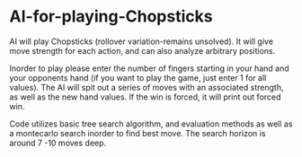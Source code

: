 # AI-for-playing-Chopsticks
AI will play Chopsticks (rollover variation-remains unsolved). It will give move strength for each action, and can also analyze arbitrary positions. 


Inorder to play please enter the number of fingers starting in your hand and your opponents hand (if you want to play the game, just enter 1 
for all values). The AI will spit out a series of moves with an associated strength, as well as the new hand values. If the win is 
forced, it will print out forced win. 

Code utilizes basic tree search algorithm, and evaluation methods as well as a montecarlo search inorder to find best move. The search horizon
is around 7 -10 moves deep. 
